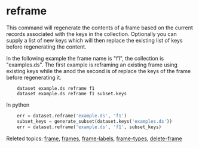 
# reframe

This command will regenerate the contents of a frame based on the
current records associated with the keys in the collection. Optionally
you can supply a list of new keys which will then replace the existing
list of keys before regenerating the content.

In the following example the frame name is "f1", the collection is
"examples.ds". The first example is reframing an existing frame using
existing keys while the anod the second is of replace the keys of 
the frame before regenerating it.

```shell
    dataset example.ds reframe f1
    dataset example.ds reframe f1 subset.keys
```

In python

```python
    err = dataset.reframe('example.ds', 'f1')
    subset_keys = generate_subset(dataset.keys('examples.ds'))
    err = dataset.reframe('example.ds', 'f1', subset_keys)
```

Releted topics: [frame](frame.html), [frames](frames.html), [frame-labels](frame-labels.html), [frame-types](frame-types.html), [delete-frame](delete-frame.html)

